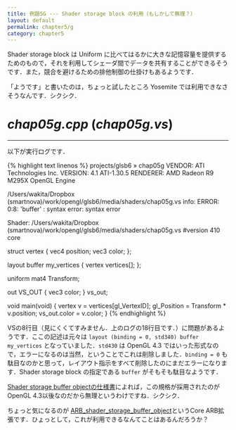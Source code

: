```yaml
---
title: 例題5G --- Shader storage block の利用（もしかして無理？）
layout: default
permalink: chapter5/g
category: chapter5
---
```


Shader storage block は Uniform に比べてはるかに大きな記憶容量を提供するためのもので，それを利用してシェーダ間でデータを共有することができるそうです．また，競合を避けるための排他制御の仕掛けもあるようです．

「ようです」と書いたのは，ちょっと試したところ Yosemite では利用できなさそうなんです．シクシク．

# *chap05g.cpp* (*chap05g.vs*)

-----

以下が実行ログです．

{% highlight text linenos %}
projects/glsb6 » chap05g
VENDOR:   ATI Technologies Inc.
VERSION:  4.1 ATI-1.30.5
RENDERER: AMD Radeon R9 M295X OpenGL Engine

/Users/wakita/Dropbox (smartnova)/work/opengl/glsb6/media/shaders/chap05g.vs
info: ERROR: 0:8: 'buffer' : syntax error: syntax error


Shader: /Users/wakita/Dropbox (smartnova)/work/opengl/glsb6/media/shaders/chap05g.vs
#version 410 core

struct vertex {
  vec4 position;
  vec3 color;
};

layout buffer my_vertices {
  vertex vertices[];
};

uniform mat4 Transform;

out VS_OUT {
  vec3 color;
} vs_out;

void main(void) {
  vertex v = vertices[gl_VertexID];
  gl_Position = Transform * v.position;
  vs_out.color = v.color;
}
{% endhighlight %}

VSの8行目（見にくくてすみません．上のログの18行目です．）に問題があるようです．ここの記述は元々は `layout (binding = 0, std340) buffer my_vertices` となっていました．`std430` は OpenGL 4.3 ではいった形式なので，エラーになるのは当然，ということでこれは削除しました．`binding = 0` も駄目なのかと思って，レイアウト指示をすべて削除したのにまだエラーになります．Shader storage block の指定である `buffer` がそもそも駄目なようです．

[Shader storage buffer objectの仕様書](https://www.opengl.org/wiki/Shader_Storage_Buffer_Object)によれば，この規格が採用されたのがOpenGL 4.3以後なのだから無理というわけですね．シクシク．

ちょっと気になるのが [ARB_shader_storage_buffer_object](http://www.opengl.org/registry/specs/ARB/shader_storage_buffer_object.txt)というCore ARB拡張です．ひょっとして，これが利用できるなんてことはあるんだろうか？
